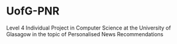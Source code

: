 # UofG-PNR
Level 4 Individual Project in Computer Science at the University of Glasagow in the topic of Personalised News Recommendations
